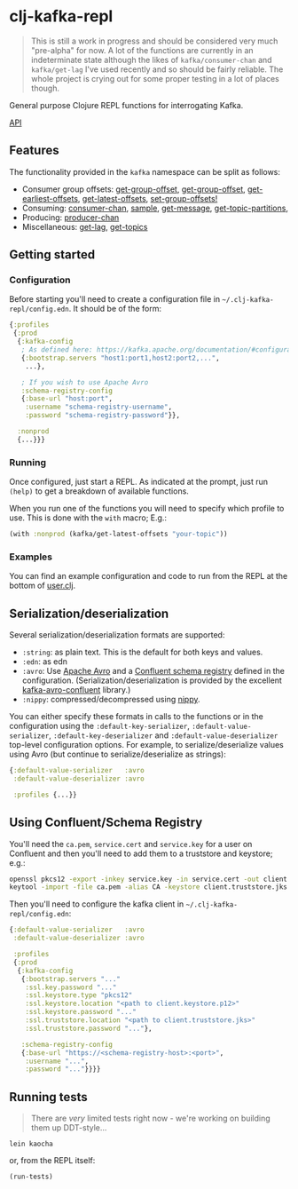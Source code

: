 clj-kafka-repl
==============
> This is still a work in progress and should be considered very much "pre-alpha" for now. A lot of the functions are currently in an indeterminate state although the likes of `kafka/consumer-chan` and `kafka/get-lag` I've used recently and so should be fairly reliable. The whole project is crying out for some proper testing in a lot of places though.

General purpose Clojure REPL functions for interrogating Kafka.

[API](https://kelveden.github.io/clj-kafka-repl/)

Features
--------

The functionality provided in the `kafka` namespace can be split as follows:

* Consumer group offsets: [get-group-offset](https://kelveden.github.io/clj-kafka-repl/clj-kafka-repl.kafka.html#var-get-group-offset),
 [get-group-offset](https://kelveden.github.io/clj-kafka-repl/clj-kafka-repl.kafka.html#var-get-group-offsets), 
 [get-earliest-offsets](https://kelveden.github.io/clj-kafka-repl/clj-kafka-repl.kafka.html#var-get-earliest-offsets),
 [get-latest-offsets](https://kelveden.github.io/clj-kafka-repl/clj-kafka-repl.kafka.html#var-get-latest-offsets),
 [set-group-offsets!](https://kelveden.github.io/clj-kafka-repl/clj-kafka-repl.kafka.html#var-set-group-offsets!)
* Consuming: [consumer-chan](https://kelveden.github.io/clj-kafka-repl/clj-kafka-repl.kafka.html#var-consumer-chan), 
 [sample](https://kelveden.github.io/clj-kafka-repl/clj-kafka-repl.kafka.html#var-sample),
 [get-message](https://kelveden.github.io/clj-kafka-repl/clj-kafka-repl.kafka.html#var-get-message),
 [get-topic-partitions](https://kelveden.github.io/clj-kafka-repl/clj-kafka-repl.kafka.html#var-get-topic-partitions),
* Producing: [producer-chan](https://kelveden.github.io/clj-kafka-repl/clj-kafka-repl.kafka.html#var-producer-chan)
* Miscellaneous: [get-lag](https://kelveden.github.io/clj-kafka-repl/clj-kafka-repl.kafka.html#var-get-lag),
 [get-topics](https://kelveden.github.io/clj-kafka-repl/clj-kafka-repl.kafka.html#var-get-topics) 

Getting started
---------------

### Configuration

Before starting you'll need to create a configuration file in `~/.clj-kafka-repl/config.edn`. It should be of the form:

```clj
{:profiles
 {:prod
  {:kafka-config
   ; As defined here: https://kafka.apache.org/documentation/#configuration
   {:bootstrap.servers "host1:port1,host2:port2,...",
    ...},

   ; If you wish to use Apache Avro
   :schema-registry-config
   {:base-url "host:port",
    :username "schema-registry-username",
    :password "schema-registry-password"}},

  :nonprod
  {...}}}
``` 

### Running

Once configured, just start a REPL. As indicated at the prompt, just
run `(help)` to get a breakdown of available functions.

When you run one of the functions you will need to specify which profile to use. This is done with the `with` macro; E.g.:

```clj
(with :nonprod (kafka/get-latest-offsets "your-topic"))
```

### Examples

You can find an example configuration and code to run from the REPL at the bottom of [user.clj](./src/user.clj).

Serialization/deserialization
-----------------------------

Several serialization/deserialization formats are supported:

* `:string`: as plain text. This is the default for both keys and values.
* `:edn`: as edn
* `:avro`: Use [Apache Avro](https://avro.apache.org/) and a [Confluent schema registry](https://docs.confluent.io/current/schema-registry/index.html) defined in the configuration. (Serialization/deserialization is provided by the excellent [kafka-avro-confluent](https://github.com/ovotech/kafka-avro-confluent) library.)
* `:nippy`: compressed/decompressed using [nippy](https://github.com/ptaoussanis/nippy).

You can either specify these formats in calls to the functions or in the configuration using the
`:default-key-serializer`, `:default-value-serializer`, `:default-key-deserializer` and `:default-value-deserializer`
top-level configuration options. For example, to serialize/deserialize values using Avro (but continue to
serialize/deserialize as strings):

```clj
{:default-value-serializer   :avro
 :default-value-deserializer :avro

 :profiles {...}}
```

Using Confluent/Schema Registry
-------------------------------

You'll need the `ca.pem`, `service.cert` and `service.key` for a user on Confluent and then you'll need to add them to
a truststore and keystore; e.g.:

```sh
openssl pkcs12 -export -inkey service.key -in service.cert -out client.keystore.p12 -name service_key
keytool -import -file ca.pem -alias CA -keystore client.truststore.jks
```

Then you'll need to configure the kafka client in `~/.clj-kafka-repl/config.edn`:

```clojure
{:default-value-serializer   :avro
 :default-value-deserializer :avro

 :profiles
 {:prod
  {:kafka-config
   {:bootstrap.servers "..."
    :ssl.key.password "..."
    :ssl.keystore.type "pkcs12"
    :ssl.keystore.location "<path to client.keystore.p12>"
    :ssl.keystore.password "..."
    :ssl.truststore.location "<path to client.truststore.jks>"
    :ssl.truststore.password "..."},

   :schema-registry-config
   {:base-url "https://<schema-registry-host>:<port>",
    :username "...",
    :password "..."}}}}
```

Running tests
-------------
> There are *very* limited tests right now - we're working on building them up DDT-style...

```
lein kaocha
```

or, from the REPL itself:

```
(run-tests)
```
